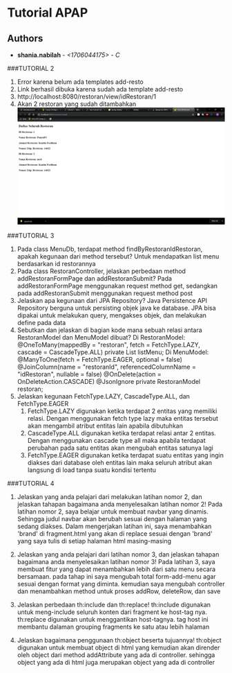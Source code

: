 # Tutorial APAP
## Authors
* **shania.nabilah** - *<1706044175>* - *C* <br>

###TUTORIAL 2
1. Error karena belum ada templates add-resto
2. Link berhasil dibuka karena sudah ada template add-resto
3. http://localhost:8080/restoran/view/idRestoran/1
4. Akan 2 restoran yang sudah ditambahkan
![Bukti](bukti.png)

###TUTORIAL 3
1. Pada class MenuDb, terdapat method findByRestoranIdRestoran, apakah kegunaan dari
   method tersebut?
   Untuk mendapatkan list menu berdasarkan id restorannya
2. Pada class RestoranController, jelaskan perbedaan method addRestoranFormPage dan
   addRestoranSubmit?
   Pada addRestoranFormPage menggunakan request method get, sedangkan pada addRestoranSubmit menggunakan request method post
3. Jelaskan apa kegunaan dari JPA Repository?
   Java Persistence API Repository berguna untuk persisting objek java ke database. JPA bisa dipakai untuk melakukan query, mengakses objek, dan melakukan define pada data
4. Sebutkan dan jelaskan di bagian kode mana sebuah relasi antara RestoranModel dan
   MenuModel dibuat?
   Di RestoranModel:
   @OneToMany(mappedBy = "restoran", fetch = FetchType.LAZY, cascade = CascadeType.ALL)
       private List<MenuModel> listMenu;
   Di MenuModel:
   @ManyToOne(fetch = FetchType.EAGER, optional = false)
       @JoinColumn(name = "restoranId", referencedColumnName = "idRestoran", nullable = false)
       @OnDelete(action = OnDeleteAction.CASCADE)
       @JsonIgnore
       private RestoranModel restoran;
5. Jelaskan kegunaan FetchType.LAZY, CascadeType.ALL, dan FetchType.EAGER
    1. FetchType.LAZY digunakan ketika terdapat 2 entitas yang memiliki relasi. Dengan menggunakan fetch type lazy maka entitas tersebut akan mengambil atribut entitas lain apabila dibutuhkan
    2. CascadeType.ALL digunakan ketika terdapat relasi antar 2 entitas. Dengan menggunakan cascade type all maka apabila terdapat perubahan pada satu entitas akan mengubah entitas satunya lagi
    3. FetchType.EAGER digunakan ketika terdapat suatu entitas yang ingin diakses dari database oleh entitas lain maka seluruh atribut akan langsung di load tanpa suatu kondisi tertentu
   
###TUTORIAL 4
1. Jelaskan yang anda pelajari dari melakukan latihan nomor 2, dan jelaskan tahapan bagaimana
   anda menyelesaikan latihan nomor 2!
   Pada latihan nomor 2, saya belajar untuk membuat navbar yang dinamis. Sehingga judul navbar akan berubah sesuai dengan halaman yang sedang diakses. Dalam mengerjakan latihan ini, saya menambahkan
   'brand' di fragment.html yang akan di replace sesuai dengan 'brand' yang saya tulis di setiap halaman html masing-masing
   
2. Jelaskan yang anda pelajari dari latihan nomor 3, dan jelaskan tahapan bagaimana anda
   menyelesaikan latihan nomor 3!
   Pada latihan 3, saya membuat fitur yang dapat menambahkan lebih dari satu menu secara bersamaan. pada tahap ini saya mengubah total form-add-menu agar sesuai dengan format yang diminta.
   kemudian saya mengubah controller dan menambahkan method untuk proses addRow, deleteRow, dan save
  
3. Jelaskan perbedaan th:include dan th:replace!
    th:include digunakan untuk meng-include seluruh konten dari fragment ke host-tag nya. th:replace digunakan untuk menggantikan host-tagnya. tag host ini membantu dalaman grouping fragments ke satu atau lebih halaman
    
4. Jelaskan bagaimana penggunaan th:object beserta tujuannya!
    th:object digunakan untuk membuat object di html yang kemudian akan dirender oleh object dari method addAttribute yang ada di controller. sehingga object
    yang ada di html juga merupakan object yang ada di controller
    

